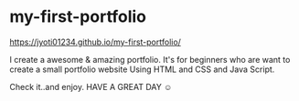 # my-first-portfolio
https://jyoti01234.github.io/my-first-portfolio/

I create a awesome &amp; amazing portfolio.
It's for beginners who are want to create a small portfolio website
Using HTML and CSS and Java Script.

Check it..and enjoy.
      HAVE A GREAT DAY ☺️
